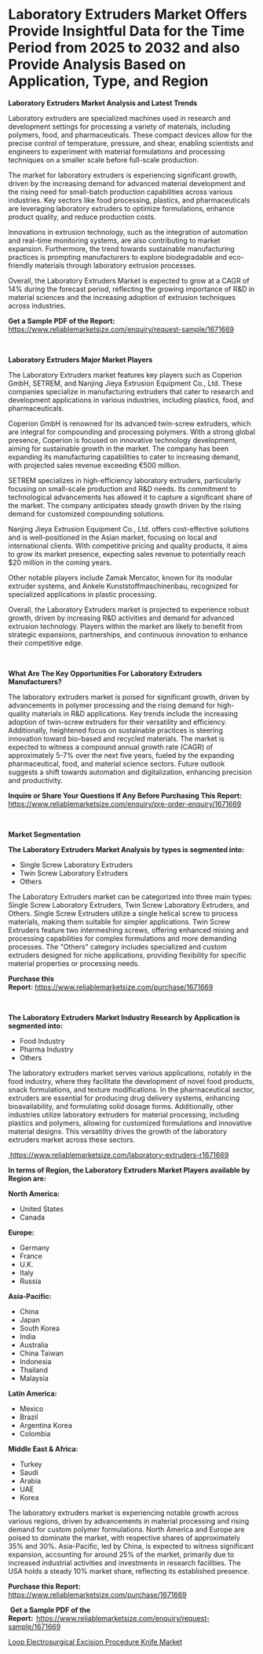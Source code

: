 <p><h1>Laboratory Extruders Market Offers Provide Insightful Data for the Time Period from 2025 to 2032 and also Provide Analysis Based on Application, Type, and Region</h1></p><p><strong>Laboratory Extruders Market Analysis and Latest Trends</strong></p>
<p><p>Laboratory extruders are specialized machines used in research and development settings for processing a variety of materials, including polymers, food, and pharmaceuticals. These compact devices allow for the precise control of temperature, pressure, and shear, enabling scientists and engineers to experiment with material formulations and processing techniques on a smaller scale before full-scale production.</p><p>The market for laboratory extruders is experiencing significant growth, driven by the increasing demand for advanced material development and the rising need for small-batch production capabilities across various industries. Key sectors like food processing, plastics, and pharmaceuticals are leveraging laboratory extruders to optimize formulations, enhance product quality, and reduce production costs. </p><p>Innovations in extrusion technology, such as the integration of automation and real-time monitoring systems, are also contributing to market expansion. Furthermore, the trend towards sustainable manufacturing practices is prompting manufacturers to explore biodegradable and eco-friendly materials through laboratory extrusion processes. </p><p>Overall, the Laboratory Extruders Market is expected to grow at a CAGR of 14% during the forecast period, reflecting the growing importance of R&D in material sciences and the increasing adoption of extrusion techniques across industries.</p></p>
<p><strong>Get a Sample PDF of the Report:&nbsp;</strong> <a href="https://www.reliablemarketsize.com/enquiry/request-sample/1671669?utm_campaign=3165&utm_medium=2&utm_source=Github&utm_content=ia&utm_term=25032025&utm_id=laboratory-extruders">https://www.reliablemarketsize.com/enquiry/request-sample/1671669</a></p>
<p>&nbsp;</p>
<p><strong>Laboratory Extruders Major Market Players</strong></p>
<p><p>The Laboratory Extruders market features key players such as Coperion GmbH, SETREM, and Nanjing Jieya Extrusion Equipment Co., Ltd. These companies specialize in manufacturing extruders that cater to research and development applications in various industries, including plastics, food, and pharmaceuticals.</p><p>Coperion GmbH is renowned for its advanced twin-screw extruders, which are integral for compounding and processing polymers. With a strong global presence, Coperion is focused on innovative technology development, aiming for sustainable growth in the market. The company has been expanding its manufacturing capabilities to cater to increasing demand, with projected sales revenue exceeding €500 million.</p><p>SETREM specializes in high-efficiency laboratory extruders, particularly focusing on small-scale production and R&D needs. Its commitment to technological advancements has allowed it to capture a significant share of the market. The company anticipates steady growth driven by the rising demand for customized compounding solutions.</p><p>Nanjing Jieya Extrusion Equipment Co., Ltd. offers cost-effective solutions and is well-positioned in the Asian market, focusing on local and international clients. With competitive pricing and quality products, it aims to grow its market presence, expecting sales revenue to potentially reach $20 million in the coming years.</p><p>Other notable players include Zamak Mercator, known for its modular extruder systems, and Ankele Kunststoffmaschinenbau, recognized for specialized applications in plastic processing.</p><p>Overall, the Laboratory Extruders market is projected to experience robust growth, driven by increasing R&D activities and demand for advanced extrusion technology. Players within the market are likely to benefit from strategic expansions, partnerships, and continuous innovation to enhance their competitive edge.</p></p>
<p>&nbsp;</p>
<p><strong>What Are The Key Opportunities For Laboratory Extruders Manufacturers?</strong></p>
<p><p>The laboratory extruders market is poised for significant growth, driven by advancements in polymer processing and the rising demand for high-quality materials in R&D applications. Key trends include the increasing adoption of twin-screw extruders for their versatility and efficiency. Additionally, heightened focus on sustainable practices is steering innovation toward bio-based and recycled materials. The market is expected to witness a compound annual growth rate (CAGR) of approximately 5-7% over the next five years, fueled by the expanding pharmaceutical, food, and material science sectors. Future outlook suggests a shift towards automation and digitalization, enhancing precision and productivity.</p></p>
<p><strong>Inquire or Share Your Questions If Any Before Purchasing This Report:</strong> <a href="https://www.reliablemarketsize.com/enquiry/pre-order-enquiry/1671669?utm_campaign=3165&utm_medium=2&utm_source=Github&utm_content=ia&utm_term=25032025&utm_id=laboratory-extruders">https://www.reliablemarketsize.com/enquiry/pre-order-enquiry/1671669</a></p>
<p>&nbsp;</p>
<p><strong>Market Segmentation</strong></p>
<p><strong>The Laboratory Extruders Market Analysis by types is segmented into:</strong></p>
<p><ul><li>Single Screw Laboratory Extruders</li><li>Twin Screw Laboratory Extruders</li><li>Others</li></ul></p>
<p><p>The Laboratory Extruders market can be categorized into three main types: Single Screw Laboratory Extruders, Twin Screw Laboratory Extruders, and Others. Single Screw Extruders utilize a single helical screw to process materials, making them suitable for simpler applications. Twin Screw Extruders feature two intermeshing screws, offering enhanced mixing and processing capabilities for complex formulations and more demanding processes. The "Others" category includes specialized and custom extruders designed for niche applications, providing flexibility for specific material properties or processing needs.</p></p>
<p><strong>Purchase this Report:&nbsp;</strong><a href="https://www.reliablemarketsize.com/purchase/1671669?utm_campaign=3165&utm_medium=2&utm_source=Github&utm_content=ia&utm_term=25032025&utm_id=laboratory-extruders">https://www.reliablemarketsize.com/purchase/1671669</a></p>
<p>&nbsp;</p>
<p><strong>The Laboratory Extruders Market Industry Research by Application is segmented into:</strong></p>
<p><ul><li>Food Industry</li><li>Pharma Industry</li><li>Others</li></ul></p>
<p><p>The laboratory extruders market serves various applications, notably in the food industry, where they facilitate the development of novel food products, snack formulations, and texture modifications. In the pharmaceutical sector, extruders are essential for producing drug delivery systems, enhancing bioavailability, and formulating solid dosage forms. Additionally, other industries utilize laboratory extruders for material processing, including plastics and polymers, allowing for customized formulations and innovative material designs. This versatility drives the growth of the laboratory extruders market across these sectors.</p></p>
<p><a href="https://www.reliablemarketsize.com/laboratory-extruders-r1671669?utm_campaign=3165&utm_medium=2&utm_source=Github&utm_content=ia&utm_term=25032025&utm_id=laboratory-extruders">&nbsp;https://www.reliablemarketsize.com/laboratory-extruders-r1671669</a></p>
<p><strong>In terms of Region, the Laboratory Extruders Market Players available by Region are:</strong></p>
<p>
    <p> <strong> North America: </strong>
        <ul>
            <li>United States</li>
            <li>Canada</li>
        </ul>
        </p> 
    <p> <strong> Europe: </strong>
        <ul>
            <li>Germany</li>
            <li>France</li>
            <li>U.K.</li>
            <li>Italy</li>
            <li>Russia</li>
        </ul>
        </p> 
    <p> <strong> Asia-Pacific: </strong>
        <ul>
            <li>China</li>
            <li>Japan</li>
            <li>South Korea</li>
            <li>India</li>
            <li>Australia</li>
            <li>China Taiwan</li>
            <li>Indonesia</li>
            <li>Thailand</li>
            <li>Malaysia</li>
        </ul>
        </p> 
    <p> <strong> Latin America: </strong>
        <ul>
            <li>Mexico</li>
            <li>Brazil</li>
            <li>Argentina Korea</li>
            <li>Colombia</li>
        </ul>
        </p> 
    <p> <strong> Middle East & Africa: </strong>
        <ul>
            <li>Turkey</li>
            <li>Saudi</li>
            <li>Arabia</li>
            <li>UAE</li>
            <li>Korea</li>
        </ul>
    </p>
    </p>
<p><p>The laboratory extruders market is experiencing notable growth across various regions, driven by advancements in material processing and rising demand for custom polymer formulations. North America and Europe are poised to dominate the market, with respective shares of approximately 35% and 30%. Asia-Pacific, led by China, is expected to witness significant expansion, accounting for around 25% of the market, primarily due to increased industrial activities and investments in research facilities. The USA holds a steady 10% market share, reflecting its established presence.</p></p>
<p><strong>Purchase this Report: </strong><a href="https://www.reliablemarketsize.com/purchase/1671669?utm_campaign=3165&utm_medium=2&utm_source=Github&utm_content=ia&utm_term=25032025&utm_id=laboratory-extruders">https://www.reliablemarketsize.com/purchase/1671669</a></p>
<p>&nbsp;<strong>Get a Sample PDF of the Report:&nbsp;&nbsp;</strong><a href="https://www.reliablemarketsize.com/enquiry/request-sample/1671669?utm_campaign=3165&utm_medium=2&utm_source=Github&utm_content=ia&utm_term=25032025&utm_id=laboratory-extruders">https://www.reliablemarketsize.com/enquiry/request-sample/1671669</a></p>
<p><strong></strong></p>
<p><p><a href="https://github.com/djibenesha/Market-Research-Report-List-1/blob/main/loop-electrosurgical-excision-procedure-knife-market.md?utm_campaign=3165&utm_medium=2&utm_source=Github&utm_content=ia&utm_term=25032025&utm_id=laboratory-extruders">Loop Electrosurgical Excision Procedure Knife Market</a></p></p>